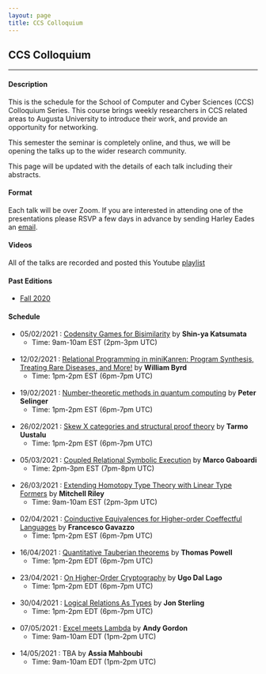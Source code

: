 ```yaml
---
layout: page
title: CCS Colloquium
---
```


CCS Colloquium
--------------
-------------------

#### Description

This is the schedule for the School of Computer and Cyber Sciences
(CCS) Colloquium Series.  This course brings weekly researchers in CCS
related areas to Augusta University to introduce their work, and
provide an opportunity for networking.

This semester the seminar is completely online, and thus, we will be
opening the talks up to the wider research community.

This page will be updated with the details of each talk including
their abstracts.

#### Format

Each talk will be over Zoom.  If you are interested in attending one
of the presentations please RSVP a few days in advance by sending
Harley Eades an <a href="mailto:harley.eades@gmail.com">email</a>.

#### Videos

All of the talks are recorded and posted this Youtube [playlist](https://youtube.com/playlist?list=PLTq59cBPOhWJbgRHkTpzMQgzv9IygtdKg ) 

#### Past Editions

- [Fall 2020](/past-colloquium/colloquium-Fall-2020.html) 


#### Schedule
  
- 05/02/2021 : [Codensity Games for Bisimilarity](colloquium_talks/Katsumata.html ) by __Shin-ya Katsumata__
  - Time: 9am-10am EST (2pm-3pm UTC)
<br><br>
- 12/02/2021 : [Relational Programming in miniKanren: Program Synthesis, Treating Rare Diseases, and More!](colloquium_talks/Byrd.html ) 
by __William Byrd__
  - Time: 1pm-2pm EST (6pm-7pm UTC)
<br><br>  
- 19/02/2021 : [Number-theoretic methods in quantum computing](colloquium_talks/Selinger.html) by __Peter Selinger__
  - Time: 1pm-2pm EST (6pm-7pm UTC)
<br><br>  
- 26/02/2021 : [Skew X categories and structural proof theory](colloquium_talks/Uustalu.html) by __Tarmo Uustalu__
  - Time: 1pm-2pm EST (6pm-7pm UTC)
<br><br>  
- 05/03/2021 : [Coupled Relational Symbolic Execution](colloquium_talks/Gaboardi.html ) 
by __Marco Gaboardi__
  - Time: 2pm-3pm EST (7pm-8pm UTC)
<br><br>  
- 26/03/2021 : [Extending Homotopy Type Theory with Linear Type Formers](colloquium_talks/Riley.html) by __Mitchell Riley__
  - Time: 9am-10am EST (2pm-3pm UTC)
<br><br>  
- 02/04/2021 : [Coinductive Equivalences for Higher-order Coeffectful Languages](colloquium_talks/Gavazzo.html) by __Francesco Gavazzo__
  - Time: 1pm-2pm EST (6pm-7pm UTC)
<br><br>  
- 16/04/2021 : [Quantitative Tauberian theorems](colloquium_talks/Powell.html) by __Thomas Powell__
  - Time: 1pm-2pm EDT (6pm-7pm UTC)
<br><br>  
- 23/04/2021 : [On Higher-Order Cryptography](colloquium_talks/DalLago.html) by __Ugo Dal Lago__
  - Time: 1pm-2pm EDT (6pm-7pm UTC)
<br><br>  
- 30/04/2021 : [Logical Relations As Types](colloquium_talks/Sterling.html) by __Jon Sterling__
  - Time: 1pm-2pm EDT (6pm-7pm UTC)
  <br><br>  
- 07/05/2021 : [Excel meets Lambda](colloquium_talks/Gordon.html) by __Andy Gordon__
  - Time: 9am-10am EDT (1pm-2pm UTC)
<br><br>
- 14/05/2021 : TBA by __Assia Mahboubi__
  - Time: 9am-10am EDT (1pm-2pm UTC)
